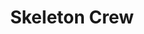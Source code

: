 ---
title: Skeleton Crew
poster: 'skeleton-crew.jpg'
description: Phylicia Rashad returns in the Broadway premiere in Dominique Morisseau's new play.
theater: Samuel J Friedman Theatre
original_preview: '2021-12-27'
original_opening: '2022-01-19'
preview: '2021-01-11'
opening: '2022-01-26'
tonyaward: false
criticspick: true
tags: 
  - Play
  - Broadway
  - Drama
trailer: https://www.youtube.com/watch?v=EvSH5pBTCFU
website: 'https://www.manhattantheatreclub.com/shows/2021-22-season/skeleton-crew/'
tickets:
  - highlight: true
    type: digitalRush
    title: $30 Rush
    info: https://www.todaytix.com/nyc/shows/24217
  - highlight: false
    info: https://stubhub.prf.hn/l/6k0DaNM
    title: 2ndry Market
    type: stubhub
  - highlight: false
    type: regular
    title: $59+ Tickets
    info: https://www.telecharge.com/Broadway/Skeleton-Crew/
---